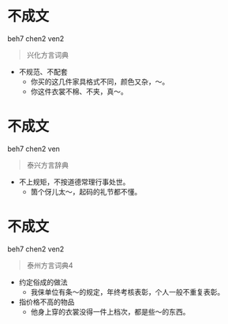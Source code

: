 # 不成文
beh7 chen2 ven2
> 兴化方言词典
- 不规范、不配套
  - 你买的这几件家具格式不同，颜色又杂，～。
  - 你这件衣裳不棉、不夹，真～。

# 不成文
beh7 chen2 ven
> 泰兴方言辞典
- 不上规矩，不按道德常理行事处世。
  - 箇个伢儿太～，起码的礼节都不懂。

# 不成文
beh7 chen2 ven2
> 泰州方言词典4
- 约定俗成的做法
  - 我俫单位有条～的规定，年终考核表彰，个人一般不重复表彰。
- 指价格不高的物品
  - 他身上穿的衣裳没得一件上档次，都是些～的东西。
